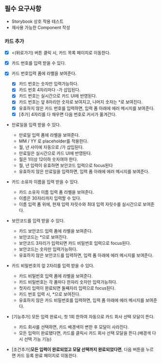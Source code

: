 ## 필수 요구사항

- Storybook 상호 작용 테스트
- 재사용 가능한 Component 작성

### 카드 추가

- [x] <(뒤로가기) 버튼 클릭 시, 카드 목록 페이지로 이동한다.
- [x] 카드 번호를 입력 받을 수 있다.
- [x] 카드 번호입력 폼에 라벨을 보여준다.

  - [x] 카드 번호는 숫자만 입력가능하다.
  - [x] 카드 번호 4자리마다 -가 삽입된다.
  - [x] 카드 번호는 실시간으로 카드 UI에 반영된다.
  - [x] 카드 번호는 앞 8자리만 숫자로 보여지고, 나머지 숫자는 \*로 보여진다.
  - [x] 유효하지 않은 카드 번호를 입력하면, 입력 폼 아래에 에러 메시지를 보여준다.
  - [x] [추가] 4자리를 다 채우면 다음 번호로 커서가 옮겨간다.

- 만료일을 입력 받을 수 있다.

  - 만료일 입력 폼에 라벨을 보여준다.
  - MM / YY 로 placeholder를 적용한다.
  - 월, 년 사이에 자동으로 /가 삽입된다.
  - 만료일은 실시간으로 카드 UI에 반영된다.
  - 월은 1이상 12이하 숫자여야 한다.
  - 월, 년 입력이 유효하면 보안코드 입력으로 focus된다
  - 유효하지 않은 만료일을 입력하면, 입력 폼 아래에 에러 메시지를 보여준다.

- 카드 소유자 이름을 입력 받을 수 있다.

  - 카드 소유자 이름 입력 폼 라벨을 보여준다.
  - 이름은 30자리까지 입력할 수 있다.
  - 이름 입력 폼 위에, 현재 입력 자릿수와 최대 입력 자릿수를 실시간으로 보여준다.

- 보안코드를 입력 받을 수 있다.

  - 카드 보안코드 입력 폼에 라벨을 보여준다.
  - 보안코드는 \*으로 보여진다.
  - 보안코드 3자리가 입력되면 카드 비밀번호 입력으로 focus된다.
  - 보안코드는 숫자만 입력가능하다.
  - 유효하지 않은 보안코드를 입력하면, 입력 폼 아래에 에러 메시지를 보여준다.

- 카드 비밀번호의 앞 2자리를 입력 받을 수 있다.

  - 카드 비밀번호 입력 폼에 라벨을 보여준다.
  - 카드 비밀번호는 각 폼마다 한자리 숫자만 입력가능하다.
  - 첫자리 입력이 완료되면 둘째자리 입력으로 focus된다.
  - 카드 번호 입력 시, \*으로 보여진다.
  - 유효하지 않은 카드 비밀번호를 입력하면, 입력 폼 아래에 에러 메시지를 보여준다.

- [기능추가] 모든 입력 완료시, 첫 1회 한하여 자동으로 카드 회사 선택 모달이 뜬다.

  - 카드 회사를 선택하면, 카드 배경색이 변한 후 모달이 사라진다.
  - 모든 입력이 완료됐다면, 카드를 클릭시 카드 회사 선택 모달을 뜬다.(배경색 다시 선택 가능 기능)

- [조건추가]**모든 입력이 완료되었고 모달 선택까지 완료되었다면**, 다음 버튼을 누르면 카드 등록 완료 페이지로 이동한다.
